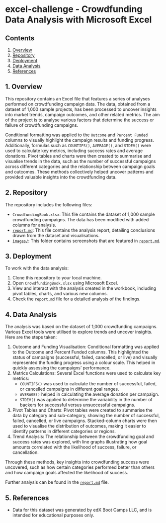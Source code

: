 # excel-challenge - Crowdfunding Data Analysis with Microsoft Excel

## Contents
1. [Overview](#1-overview)
2. [Repository](#2-repository)
3. [Deployment](#3-deployment)
4. [Data Analysis](#4-data-analysis)
5. [References](#5-references)


## 1. Overview

This repository contains an Excel file that features a series of analyses performed on crowdfunding campaign data. The data, obtained from a dataset of 1,000 sample projects, has been processed to uncover insights into market trends, campaign outcomes, and other related metrics. The aim of the project is to analyse various factors that determine the success or failure of crowdfunding campaigns.

Conditional formatting was applied to the `Outcome` and `Percent Funded` columns to visually highlight the campaign results and funding progress. Additionally, formulas such as `COUNTIFS()`, `AVERAGE()`, and `STDEV()` were used to calculate key metrics, including success rates and average donations. Pivot tables and charts were then created to summarise and visualise trends in the data, such as the number of successful campaigns across different categories and the relationship between campaign goals and outcomes. These methods collectively helped uncover patterns and provided valuable insights into the crowdfunding data.

## 2. Repository

The repository includes the following files:
- `CrowdfundingBook.xlsx`: This file contains the dataset of 1,000 sample crowdfunding campaigns. The data has been modified with added columns for analysis.
- [`report.md`](report.md): This file contains the analysis report, detailing conclusions drawn from the dataset and visualisations.
- [`images/`](images): This folder contains screenshots that are featured in [`report.md`](report.md).

## 3. Deployment

To work with the data analysis:
1. Clone this repository to your local machine.
2. Open `CrowdfundingBook.xlsx` using Microsoft Excel.
3. View and interact with the analysis created in the workbook, including pivot tables, charts, and various new columns.
4. Check the [`report.md`](report.md) file for a detailed analysis of the findings.

## 4. Data Analysis

The analysis was based on the dataset of 1,000 crowdfunding campaigns. Various Excel tools were utilised to explore trends and uncover insights. Here are the steps taken:
1. Outcome and Funding Visualisation: Conditional formatting was applied to the Outcome and Percent Funded columns. This highlighted the status of campaigns (successful, failed, cancelled, or live) and visually represented the funding progress using a colour scale. This helped in quickly assessing the campaigns’ performance.
2. Metrics Calculations: Several Excel functions were used to calculate key metrics:
   - `COUNTIFS()` was used to calculate the number of successful, failed, or cancelled campaigns in different goal ranges.
   - `AVERAGE()` helped in calculating the average donation per campaign.
   - `STDEV()` was applied to determine the variability in the number of backers for successful versus unsuccessful campaigns.
3. Pivot Tables and Charts: Pivot tables were created to summarise the data by category and sub-category, showing the number of successful, failed, cancelled, or live campaigns. Stacked-column charts were then used to visualise the distribution of outcomes, making it easier to identify patterns in different categories or regions.
4. Trend Analysis: The relationship between the crowdfunding goal and success rates was explored, with line graphs illustrating how goal amounts correlated with the likelihood of success, failure, or cancellation.

Through these methods, key insights into crowdfunding success were uncovered, such as how certain categories performed better than others and how campaign goals affected the likelihood of success.

Further analysis can be found in the [`report.md`](report.md) file.


## 5. References

- Data for this dataset was generated by edX Boot Camps LLC, and is intended for educational purposes only.
